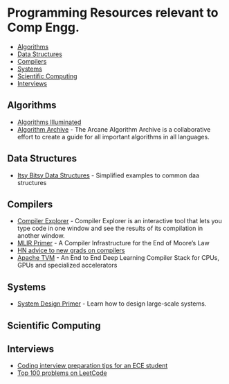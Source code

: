 # Programming Resources relevant to Comp Engg.

- [Algorithms](#algorithms)
- [Data Structures](#data-structures)
- [Compilers](#compilers)
- [Systems](#systems)
- [Scientific Computing](#scientific-computing)
- [Interviews](#interviews)

## Algorithms

- [Algorithms Illuminated](http://www.algorithmsilluminated.org/)
- [Algorithm Archive](https://www.algorithm-archive.org/) - The Arcane Algorithm Archive is a collaborative effort to create a guide for all important algorithms in all languages.

## Data Structures

- [Itsy Bitsy Data Structures](https://github.com/jamiebuilds/itsy-bitsy-data-structures) - Simplified examples to common daa structures

## Compilers

- [Compiler Explorer](https://godbolt.org/) - Compiler Explorer is an interactive tool that lets you type code in one window and see the results of its compilation in another window.
- [MLIR Primer](https://research.google/pubs/pub48035/) - A Compiler Infrastructure for the End of Moore’s Law
- [HN advice to new grads on compilers](https://news.ycombinator.com/item?id=20914046)
- [Apache TVM](https://tvm.apache.org/) - An End to End Deep Learning Compiler Stack for CPUs, GPUs and specialized accelerators

## Systems

- [System Design Primer](https://github.com/donnemartin/system-design-primer/blob/master/README.md) - Learn how to design large-scale systems.

## Scientific Computing

## Interviews

- [Coding interview preparation tips for an ECE student](https://news.ycombinator.com/item?id=17755688)
- [Top 100 problems on LeetCode](https://leetcode.com/problemset/top-100-liked-questions/)
